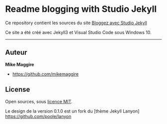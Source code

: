 # Readme blogging with Studio Jekyll

Ce repository contient les sources du site [Bloggez avec Studio Jekyll](http://wiki.maggire.net/blogging-studio-jekyll)

Ce site a été créé avec Jekyll3 et Visual Studio Code sous Windows 10.

---------------------------------------

## Auteur

**Mike Maggire**

- https://github.com/mikemaggire

## License

Open sources, sous [licence MIT](LICENSE.txt).

Le design de la version 0.1.0 est un fork du [thème Jekyll Lanyon] https://github.com/poole/lanyon
